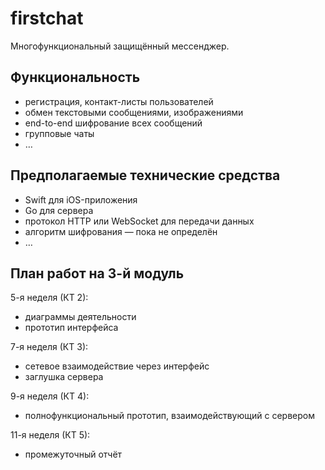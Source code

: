# firstchat
Многофункциональный защищённый мессенджер.

## Функциональность
- регистрация, контакт-листы пользователей
- обмен текстовыми сообщениями, изображениями
- end-to-end шифрование всех сообщений
- групповые чаты
- …

## Предполагаемые технические средства
- Swift для iOS-приложения
- Go для сервера
- протокол HTTP или WebSocket для передачи данных
- алгоритм шифрования — пока не определён
- …

## План работ на 3-й модуль
5-я неделя (КТ 2):
- диаграммы деятельности
- прототип интерфейса

7-я неделя (КТ 3):
- сетевое взаимодействие через интерфейс
- заглушка сервера

9-я неделя (КТ 4):
- полнофункциональный прототип, взаимодействующий с сервером

11-я неделя (КТ 5):
- промежуточный отчёт
